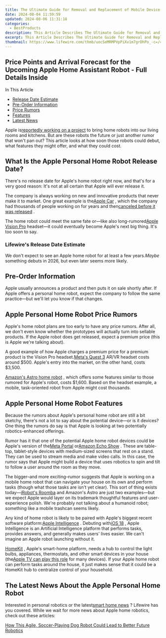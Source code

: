 ```yaml
---
title: The Ultimate Guide for Removal and Replacement of Mobile Device Glass Shields
date: 2024-08-04 11:59:59
updated: 2024-08-06 11:31:18
categories:
  - BestProducts
description: This Article Describes The Ultimate Guide for Removal and Replacement of Mobile Device Glass Shields
excerpt: This Article Describes The Ultimate Guide for Removal and Replacement of Mobile Device Glass Shields
thumbnail: https://www.lifewire.com/thmb/uocSeMRMPVpPiXv1m7grDhPo_-c=/400x300/filters:no_upscale():max_bytes(150000):strip_icc():format(webp)/belkin-tempered-glass-b3b76deb531a443fa81f333f0b4de6f9.png
---
```


## Price Points and Arrival Forecast for the Upcoming Apple Home Assistant Robot - Full Details Inside

In This Article

* [Release Date Estimate](https://www.lifewire.com/#toc-what-is-the-apple-personal-home-robot-release-date)
* [Pre-Order Information](https://www.lifewire.com/#toc-pre-order-information)
* [Price Rumors](https://www.lifewire.com/#toc-apple-personal-home-robot-price-rumors)
* [Features](https://www.lifewire.com/#toc-apple-personal-home-robot-features)
* [Latest News](https://www.lifewire.com/#toc-the-latest-news-about-the-apple-personal-home-robot)

 Apple is[reportedly working on a project](https://www.bloomberg.com/news/articles/2024-04-03/apple-explores-home-robots-after-abandoning-car-efforts?embedded-checkout=true) to bring home robots into our living rooms and kitchens. But are these robots the future or just another rumor that won't pan out? This article looks at how soon those robots could debut, what features they might offer, and what they could cost.

## What Is the Apple Personal Home Robot Release Date?

 There's no release date for Apple's home robot right now, and that's for a very good reason: It's not at all certain that Apple will ever release it.

 The company is always working on new and innovative products that never make it to market. One great example is the[Apple Car](https://www.lifewire.com/apple-car-5210313) , which the company had thousands of people working on for years and then[canceled before it was released](https://www.npr.org/2024/02/27/1234315814/apple-cancels-electric-car) .

 The home robot could meet the same fate or—like also long-rumored[Apple Vision Pro](https://www.lifewire.com/apple-vr-headset-news-and-rumors-6744818) headset—it could eventually become Apple's next big thing. It's too soon to say.

### Lifewire's Release Date Estimate

 We don't expect to see an Apple home robot for at least a few years._Maybe_ something debuts in 2026, but even later seems more likely.

## Pre-Order Information

 Apple usually announces a product and then puts it on sale shortly after. If Apple offers a personal home robot, expect the company to follow the same practice—but we'll let you know if that changes.

## Apple Personal Home Robot Price Rumors

 Apple's home robot plans are too early to have any price rumors. After all, we don't even know whether the prototypes will actually turn into sellable products. If the Apple robot does get released, expect a premium price (this is Apple we're talking about).

 A good example of how Apple charges a premium price for a premium product is the Vision Pro headset.[Meta's Quest 3](https://www.lifewire.com/meta-quest-3-vr-headset-7975896) AR/VR headset costs around $500\. Apple's entry into the market, on the other hand, costs $3,500.

[Amazon's Astro home robot](https://www.lifewire.com/amazon-introduces-astro-a-new-robot-assistant-5203324) , which offers some features similar to those rumored for Apple's robot, costs $1,600\. Based on the headset example, a mobile, task-oriented robot from Apple might cost thousands.

## Apple Personal Home Robot Features

 Because the rumors about Apple's personal home robot are still a bit sketchy, there's not a lot to say about the potential device—or is it devices? One thing the rumors do say is that Apple is looking at two potentially robotics-enhanced offerings.

 Rumor has it that one of the potential Apple home robot devices could be Apple's version of the[Meta Portal](https://www.lifewire.com/what-is-facebook-portal-4571310) or[Amazon Echo Show](https://www.lifewire.com/what-is-the-amazon-echo-show-4150180) . These are table-top, tablet-style devices with medium-sized screens that rest on a stand. They can be used to stream media and make video calls. In this case, the rumor says that Apple might build a device that uses robotics to spin and tilt to follow a user around the room as they move.

 The bigger–and more exciting–rumor suggests that Apple is working on a mobile home robot that can navigate your house on its own and perform tasks (though what those tasks are isn't yet clear). This sort of thing exists today—[iRobot's Roomba](https://www.lifewire.com/what-is-a-roomba-5185461) and Amazon's Astro are just two examples—but we expect Apple would layer on its trademark thoughtful features and user-experience polish. We're probably not talking about a humanoid robot; something like a mobile trashcan seems likely.

 Any kind of home robot is likely to be paired with Apple's biggest recent software platform:[Apple Intelligence](https://www.lifewire.com/what-is-apple-gpt-7571221) . Debuting with[iOS 18](https://www.lifewire.com/ios-18-8552216) , Apple Intelligence is an Artificial Intelligence platform that performs tasks, provides answers, and generally makes users' lives easier. We can't imagine an Apple robot launching without it.

[HomeKit](https://www.lifewire.com/everything-you-need-to-know-about-apple-homekit-4066771) , Apple's smart-home platform, needs a hub to control the light bulbs, appliances, thermostats, and other smart devices in your house (the[Apple TV can play this role](https://www.lifewire.com/apple-tv-4k-2021-review-5215743) for many devices). If your Apple home robot can perform tasks around the house, it just makes sense that it could be a HomeKit hub to centralize control of your household.  

## The Latest News About the Apple Personal Home Robot

 Interested in personal robotics or the latest[smart home news](https://www.lifewire.com/smart-home-connected-life-news-4797031) ? Lifewire has you covered. While we wait for more news about Apple home robotics, check out these articles:

[How This Agile, Soccer-Playing Dog Robot Could Lead to Better Future Robotics](https://www.lifewire.com/how-this-agile-soccer-playing-dog-robot-could-lead-to-better-future-robotics-7376298)


<ins class="adsbygoogle"
     style="display:block"
     data-ad-format="autorelaxed"
     data-ad-client="ca-pub-7571918770474297"
     data-ad-slot="1223367746"></ins>



<ins class="adsbygoogle"
     style="display:block"
     data-ad-client="ca-pub-7571918770474297"
     data-ad-slot="8358498916"
     data-ad-format="auto"
     data-full-width-responsive="true"></ins>
